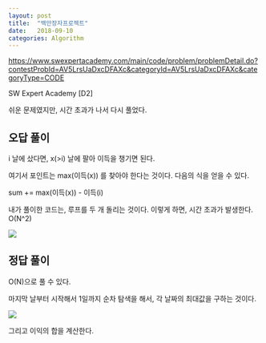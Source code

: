 ```yaml
---
layout: post
title:  "백만장자프로젝트"
date:   2018-09-10
categories: Algorithm
---
```


<https://www.swexpertacademy.com/main/code/problem/problemDetail.do?contestProbId=AV5LrsUaDxcDFAXc&categoryId=AV5LrsUaDxcDFAXc&categoryType=CODE>

SW Expert Academy [D2]

쉬운 문제였지만, 시간 초과가 나서 다시 풀었다.

## 오답 풀이

i 날에 샀다면, x(>i) 날에 팔아 이득을 챙기면 된다. 

여기서 포인트는 max(이득(x)) 를 찾아야 한다는 것이다. 다음의 식을 얻을 수 있다.

sum += max(이득(x))  - 이득(i)

내가 풀이한 코드는, 루프를 두 개 돌리는 것이다. 이렇게 하면, 시간 초과가 발생한다. O(N^2)

![](/image/mill01.png)

## 정답 풀이

 O(N)으로 풀 수 있다.

마지막 날부터 시작해서 1일까지 순차 탐색을 해서, 각 날짜의 최대값을 구하는 것이다.

![](/image/mill04.png)

그리고 이익의 합을 계산한다.











